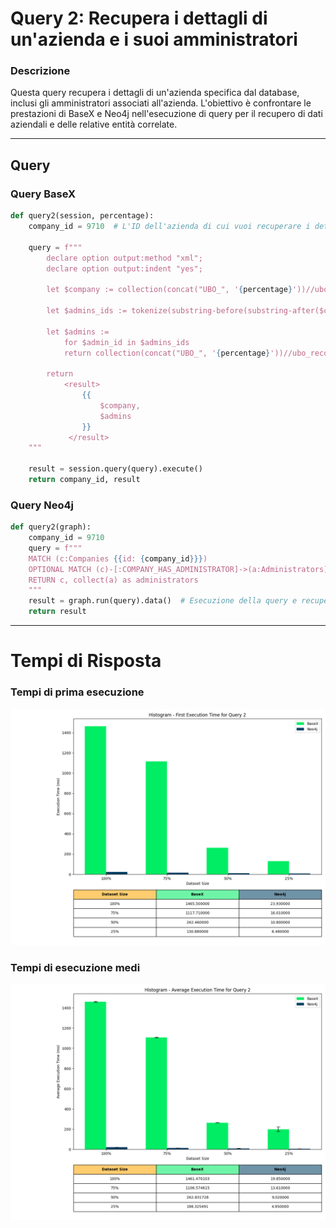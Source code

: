 # Query 2: Recupera i dettagli di un'azienda e i suoi amministratori

### Descrizione
Questa query recupera i dettagli di un'azienda specifica dal database, inclusi gli amministratori associati all'azienda. L'obiettivo è confrontare le prestazioni di BaseX e Neo4j nell'esecuzione di query per il recupero di dati aziendali e delle relative entità correlate.

---

## Query

### Query BaseX
```python
def query2(session, percentage):
    company_id = 9710  # L'ID dell'azienda di cui vuoi recuperare i dettagli
    
    query = f"""
        declare option output:method "xml";
        declare option output:indent "yes";

        let $company := collection(concat("UBO_", '{percentage}'))//ubo_record[@entity_type='companies' and id=9133]

        let $admins_ids := tokenize(substring-before(substring-after($company/administrators/text(), '['), ']'), ',\\s*')

        let $admins := 
            for $admin_id in $admins_ids
            return collection(concat("UBO_", '{percentage}'))//ubo_record[@entity_type='administrators' and id=xs:integer($admin_id)]

        return 
            <result>
                {{ 
                    $company,
                    $admins
                }}
             </result>
    """
    
    result = session.query(query).execute()
    return company_id, result
```

### Query Neo4j
```python
def query2(graph):
    company_id = 9710
    query = f"""
    MATCH (c:Companies {{id: {company_id}}})
    OPTIONAL MATCH (c)-[:COMPANY_HAS_ADMINISTRATOR]->(a:Administrators)
    RETURN c, collect(a) as administrators
    """
    result = graph.run(query).data()  # Esecuzione della query e recupero dei dati
    return result
```

---

# Tempi di Risposta

### Tempi di prima esecuzione

![Foto Prima Esecuzione](../Histograms/Histogram_Time_Before_Execution_Query%202.png)

### Tempi di esecuzione medi

![Foto Esecuzione Medi](../Histograms/Histogram_Average_Execution_Time_Query%202.png)